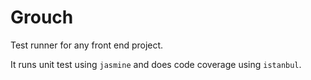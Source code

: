 Grouch
======

Test runner for any front end project.

It runs unit test using `jasmine` and does code coverage using `istanbul`.
